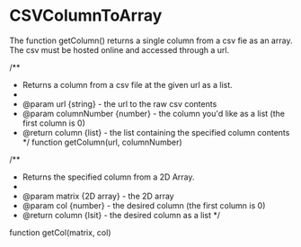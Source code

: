 # CSVColumnToArray
The function getColumn() returns a single column from a csv fie as an array. The csv must be hosted online and accessed through a url.


/**
 * Returns a column from a csv file at the given url as a list.
 * 
 * @param url {string} - the url to the raw csv contents
 * @param columnNumber {number} - the column you'd like as a list (the first column is 0)
 * @return column {list} - the list containing the specified column contents
 */
function getColumn(url, columnNumber)


/**
 * Returns the specified column from a 2D Array.
 * 
 * @param matrix {2D array} - the 2D array
 * @param col {number} - the desired column (the first column is 0)
 * @return column {lsit} - the desired column as a list
 */
 
function getCol(matrix, col)

